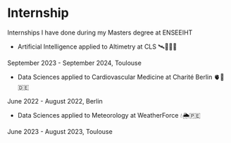 # Internship
Internships I have done during my Masters degree at ENSEEIHT


- Artificial Intelligence applied to Altimetry at CLS 🛰️🌊🇫🇷

September 2023 - September 2024, Toulouse


- Data Sciences applied to Cardiovascular Medicine at Charité Berlin 🫀🏥 🇩🇪
  
June 2022 - August 2022, Berlin


- Data Sciences applied to Meteorology at WeatherForce 💧🌦️🇵🇪
  
June 2023 - August 2023, Toulouse
